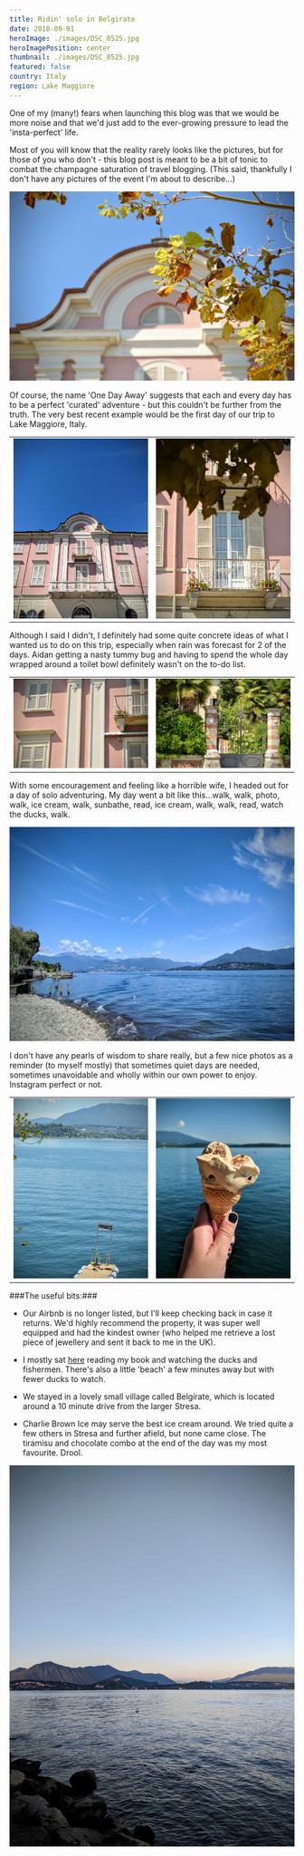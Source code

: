 ```yaml
---
title: Ridin' solo in Belgirate
date: 2018-09-01
heroImage: ./images/DSC_8525.jpg
heroImagePosition: center
thumbnail: ./images/DSC_8525.jpg
featured: false
country: Italy
region: Lake Maggiore
---
```


One of my (many!) fears when launching this blog was that we would be more noise and that we'd just add to the ever-growing pressure to lead the 'insta-perfect' life. 

Most of you will know that the reality rarely looks like the pictures, but for those of you who don't - this blog post is meant to be a bit of tonic to combat the champagne saturation of travel blogging. (This said, thankfully I don't have any pictures of the event I'm about to describe...)

![Belgirate](./images/DSC_8514.jpg)

Of course, the name 'One Day Away' suggests that each and every day has to be a perfect 'curated' adventure - but this couldn't be further from the truth. The very best recent example would be the first day of our trip to Lake Maggiore, Italy.

| | |
| --- | --- |
| ![Belgirate](./images/IMG_20180904_124500.jpg) | ![Belgirate](./images/DSC_8516.jpg) |

Although I said I didn't, I definitely had some quite concrete ideas of what I wanted us to do on this trip, especially when rain was forecast for 2 of the days. Aidan getting a nasty tummy bug and having to spend the whole day wrapped around a toilet bowl definitely wasn't on the to-do list.

| | |
| --- | --- |
| ![Belgirate](./images/DSC_8515.jpg) | ![Belgirate](./images/DSC_8517.jpg) |

With some encouragement and feeling like a horrible wife, I headed out for a day of solo adventuring. My day went a bit like this...walk, walk, photo, walk, ice cream, walk, sunbathe, read, ice cream, walk, walk, read, watch the ducks, walk.


![Belgirate](./images/IMG_20180904_130707.jpg)

I don't have any pearls of wisdom to share really, but a few nice photos as a reminder (to myself mostly) that sometimes quiet days are needed, sometimes unavoidable and wholly within our own power to enjoy. Instagram perfect or not.

| | |
| --- | --- |
| ![Belgirate](./images/DSC_8523.jpg) | ![Belgirate](./images/IMG_20180904_175119.jpg) |

###The useful bits:###
- Our Airbnb is no longer listed, but I'll keep checking back in case it returns. We'd highly recommend the property, it was super well equipped and had the kindest owner (who helped me retrieve a lost piece of jewellery and sent it back to me in the UK).

- I mostly sat [here](https://www.google.co.uk/maps/place/45°50'23.1%22N+8°34'25.2%22E/@45.839747,8.5731298,156m/data=!3m2!1e3!4b1!4m14!1m7!3m6!1s0x47867691d2da2917:0x7f5d44d573eebf72!2s28832+Belgirate+Province+of+Verbano-Cusio-Ossola,+Italy!3b1!8m2!3d45.8384304!4d8.5703743!3m5!1s0x0:0x0!7e2!8m2!3d45.839747!4d8.5736775)
 reading my book and watching the ducks and fishermen. There's also a little 'beach' a few minutes away but with fewer ducks to watch.

- We stayed in a lovely small village called Belgirate, which is located around a 10 minute drive from the larger Stresa.

- Charlie Brown Ice may serve the best ice cream around. We tried quite a few others in Stresa and further afield, but none came close. The tiramisu and chocolate combo at the end of the day was my most favourite. Drool.

![Belgirate](./images/IMG_20180904_191207.jpg)
